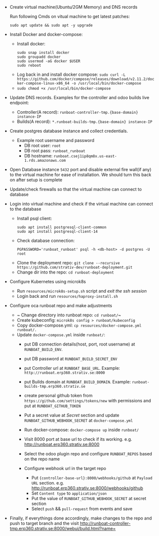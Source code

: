 - Create virtual machine(Ubuntu/2GM Memory) and DNS records

    Run following Cmds on vitual machine to get latest patches:
    ```
    sudo apt update && sudo apt -y upgrade
    ```
- Install Docker and docker-compose:
  - Install docker: 
    ```
    sudo snap install docker
    sudo groupadd docker
    sudo usermod -aG docker $USER
    sudo reboot
    ```
  - Log back in and install docker compose: `sudo curl -L https://github.com/docker/compose/releases/download/v2.11.2/docker-compose-linux-x86_64 -o /usr/local/bin/docker-compose`
  - `sudo chmod +x /usr/local/bin/docker-compose`

- Update DNS records. Examples for the controller and odoo builds live endpoint:

    - Controller(A record): `runboat-controller-tmp.{base-domain} instance-IP`
    - Builds(A record): `*.runboat-builds-tmp.{base-domain} instance-IP`

- Create postgres database instance and collect credentials.
  - Example root username and password
    - DB root user: `root`
    - DB root pass: `runboat_runboat`
    - DB hostname:  `runboat.csej1ip8qm8x.us-east-1.rds.amazonaws.com`

- Open Database instance `5432` port and disable external fire wall(if any) to the virtual machine for ease of installation. We should turn this back on after setup is complete

- Update/check firewalls so that the virtual machine can connect to database

- Login into virtual machine and check if the virtual machine can connect to the database
    - Install psql client:
      ```
      sudo apt install postgresql-client-common
      sudo apt install postgresql-client-14
      ```
    - Check database connection:
      ```
      PGPASSWORD='runboat_runboat' psql -h <db-host> -d postgres -U root
      ```
    - Clone the deployment repo: `git clone --recursive https://github.com/strativ-dev/runboat-deployment.git`
    - Change dir into the repo: `cd runboat-deployment`

- Configure Kubernetes using microk8s
  - Run `resources/microk8s-setup.sh` script and *exit the ssh session*
  - Login back and run `resources/haproxy-install.sh`

- Configure oca runboat repo and make adjustments
  - ~ Change directory into runboat repo: `cd runboat/`~
  - Create kubeconfig: `microk8s config > runboat/kubeconfig`
  - Copy docker-compose.yml: `cp resources/docker-compose.yml runboat/.`
  - Update `docker-compose.yml` inside `runboat/`:
    - put DB connection details(host, port, root username) at `RUNBOAT_BUILD_ENV`.
    - put DB password at `RUNBOAT_BUILD_SECRET_ENV`
    - put Controller url at `RUNBOAT_BASE_URL`. Example: `http://runboat.erp360.strativ.se:8000`
    - put Builds domain at `RUNBOAT_BUILD_DOMAIN`. Example: `runboat-builds-tmp.erp360.strativ.se`
    - create personal github token from `https://github.com/settings/tokens/new` with permissions and put at `RUNBOAT_GITHUB_TOKEN`
    - Put a secret value at *Secret* section and update `RUNBOAT_GITHUB_WEBHOOK_SECRET` at `docker-compose.yml`

    - Run docker-compose: `docker-compose up` inside `runboat/`
    - Visit 8000 port at base url to check if its working. e.g. http://runboat.erp360.strativ.se:8000
    - Select the odoo plugin repo and configure `RUNBOAT_REPOS` based on the repo name
    - Configure webhook url in the target repo
      - Put `{controller-base-url}:8000/webhooks/github` at `Payload URL` section. e.g. http://runboat.erp360.strativ.se:8000/webhooks/github
      - Set `Content type` to `application/json`
      - Put the value of `RUNBOAT_GITHUB_WEBHOOK_SECRET` at secret section
      - Select `push` && `pull-request` from events and save

- Finally, if everythings done accordingly, make changes to the repo and push to target branch and the visit http://runboat-controller-tmp.erp360.strativ.se:8000/webui/build.html?name=